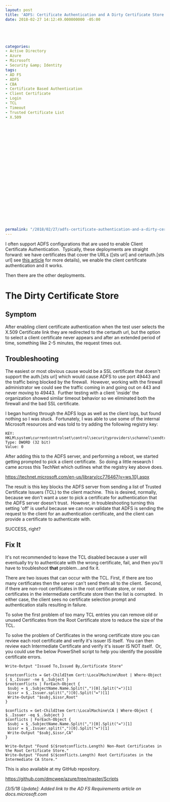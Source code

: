 ```yaml
---
layout: post
title: 'ADFS: Certificate Authentication and A Dirty Certificate Store'
date: 2018-02-27 14:12:49.000000000 -05:00





categories:
- Active Directory
- Azure
- Microsoft
- Security &amp; Identity
tags:
- AD FS
- ADFS
- CBA
- Certificate Based Authentication
- Client Certificate
- Login
- TCL
- Timeout
- Trusted Certificate List
- X.509

  
  

  
  
  
  
  
  
  

  
  
  
  
  

  
  
  
  
  
permalink: "/2018/02/27/adfs-certificate-authentication-and-a-dirty-certificate-store/"
---
```

I often support ADFS configurations that are used to enable Client Certificate Authentication.&nbsp; Typically, these deployments are straight forward: we have certificates that cover the URLs ([sts url] and certauth.[sts url] see [this article](https://docs.microsoft.com/en-us/windows-server/identity/ad-fs/overview/ad-fs-requirements) for more details), we enable the client certificate authentication and it works.

Then there are the other deployments.

# The Dirty Certificate Store

## Symptom

After enabling client certificate authentication when the test user selects the X.509 Certificate link they are redirected to the certauth url, but the option to select a client certificate never appears and after an extended period of time, something like 2-5 minutes, the request times out.

## Troubleshooting

The easiest or most obvious cause would be a SSL certificate that doesn't support the auth.[sts url] which would cause ADFS to use port 49443 and the traffic being blocked by the firewall.&nbsp; However, working with the firewall administrator we could see the traffic coming in and going out on 443 and never moving to 49443.&nbsp; Further testing with a client 'inside' the organization showed similar timeout behavior so we eliminated both the firewall and the bad SSL certificate.

I began hunting through the ADFS logs as well as the client logs, but found nothing so I was stuck.&nbsp; Fortunately, I was able to use some of the internal Microsoft resources and was told to try adding the following registry key:

```
KEY: HKLM\system\currentcontrolset\control\securityproviders\schannel\sendtrustedissuerlist
Type: DWORD (32 bit)
Value: 0
```

After adding this to the ADFS server, and performing a reboot, we started getting prompted to pick a client certificate.&nbsp; So doing a little research I came across this TechNet which outlines what the registry key above does.

https://technet.microsoft.com/en-us/library/cc776467(v=ws.10).aspx

The result is this key blocks the ADFS server from sending a list of Trusted Certificate Issuers (TCL) to the client machine.&nbsp; This is desired, normally, because we don't want a user to pick a certificate for authentication that the ADFS server doesn't trust.&nbsp; However, in troubleshooting turning this setting 'off' is useful because we can now validate that ADFS is sending the request to the client for an authentication certificate, and the client can provide a certificate to authenticate with.

SUCCESS, right?

## Fix It

It's not recommended to leave the TCL disabled because a user will eventually try to authenticate with the wrong certificate, fail, and then you'll have to troubleshoot **that** problem...and fix it.

There are two issues that can occur with the TCL. First, if there are too many certificates then the server can't send them all to the client.&nbsp; Second, if there are non-root certificates in the root certificate store, or root certificates in the intermediate certificate store then the list is corrupted.&nbsp; In either case, the client sees no certificate selection prompt and authentication stalls resulting in failure.

To solve the first problem of too many TCL entries you can remove old or unused Certificates from the Root Certificate store to reduce the size of the TCL.

To solve the problem of Certificates in the wrong certificate store you can review each root certificate and verify it's issuer IS itself.&nbsp; You can then review each Intermediate Certificate and verify it's issuer IS NOT itself.&nbsp; Or, you could use the below PowerShell script to help you identify the possible certificate errors.

```
Write-Output "Issued To,Issued By,Certificate Store"

$rootconflicts = Get-ChildItem Cert:\LocalMachine\Root | Where-Object { $_.Issuer -ne $_.Subject }
$rootconflicts | ForEach-Object { 
 $subj = $_.SubjectName.Name.Split(",")[0].Split("=")[1]
 $issr = $_.Issuer.split(",")[0].Split("=")[1]
 Write-Output "$subj,$issr,Root"
}

$conflicts = Get-ChildItem Cert:\LocalMachine\CA | Where-Object { $_.Issuer -eq $_.Subject }
$conflicts | ForEach-Object { 
 $subj = $_.SubjectName.Name.Split(",")[0].Split("=")[1]
 $issr = $_.Issuer.split(",")[0].Split("=")[1]
 Write-Output "$subj,$issr,CA"
}

Write-Output "Found $($rootconflicts.Length) Non-Root Certificates in the Root Certificate Store."
Write-Output "Found $($conflicts.Length) Root Certificates in the Intermediate CA Store."
```

This is also available at my GitHub repository.

https://github.com/dmcwee/azure/tree/master/Scripts

_[3/5/18 Update]: Added link to the AD FS Requirements article on docs.microsoft.com_

